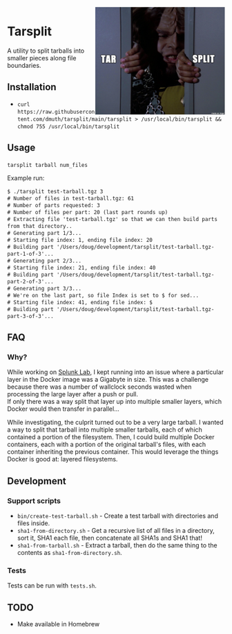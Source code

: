 <img src="./img/tarsplit.png" width="300" align="right" />

# Tarsplit
A utility to split tarballs into smaller pieces along file boundaries.


## Installation

- `curl https://raw.githubusercontent.com/dmuth/tarsplit/main/tarsplit > /usr/local/bin/tarsplit && chmod 755 /usr/local/bin/tarsplit`


## Usage

`tarsplit tarball num_files`

Example run:
```
$ ./tarsplit test-tarball.tgz 3
# Number of files in test-tarball.tgz: 61
# Number of parts requested: 3
# Number of files per part: 20 (last part rounds up)
# Extracting file 'test-tarball.tgz' so that we can then build parts from that directory..
# Generating part 1/3...
# Starting file index: 1, ending file index: 20
# Building part '/Users/doug/development/tarsplit/test-tarball.tgz-part-1-of-3'...
# Generating part 2/3...
# Starting file index: 21, ending file index: 40
# Building part '/Users/doug/development/tarsplit/test-tarball.tgz-part-2-of-3'...
# Generating part 3/3...
# We're on the last part, so file Index is set to $ for sed...
# Starting file index: 41, ending file index: $
# Building part '/Users/doug/development/tarsplit/test-tarball.tgz-part-3-of-3'...
```


## FAQ

### Why?

While working on <a href="https://github.com/dmuth/splunk-lab">Splunk Lab</a>, I kept running into
an issue where a particular layer in the Docker image was a Gigabyte in size.  This was a challenge because
there was a number of wallclock seconds wasted when processing the large layer after a push or pull.  
If only there was a way split that layer up into multiple smaller layers, which Docker would then 
transfer in parallel...

While investigating, the culprit turned out to be a very large tarball.  I wanted a way to split that
tarball into multiple smaller tarballs, each of which contained a portion of the filesystem.  Then, I could
build multiple Docker containers, each with a portion of the original tarball's files, with each container
inheriting the previous container.  This would leverage the things Docker is good at: layered filesystems.


## Development

### Support scripts

- `bin/create-test-tarball.sh` - Create a test tarball with directories and files inside.
- `sha1-from-directory.sh` - Get a recursive list of all files in a directory, sort it, SHA1 each file, then concatenate all SHA1s and SHA1 that!
- `sha1-from-tarball.sh` - Extract a tarball, then do the same thing to the contents as `sha1-from-directory.sh`.


### Tests

Tests can be run with `tests.sh`.


## TODO

- Make available in Homebrew


